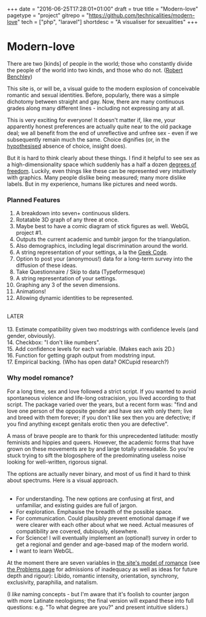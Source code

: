 +++
date = "2016-06-25T17:28:01+01:00"
draft = true
title = "Modern-love"
pagetype = "project"
gitrepo = "https://github.com/technicalities/modern-love"
tech = ["php", "laravel"]
shortdesc = "A visualiser for sexualities"
+++

# Modern-love

<div id="epigram">There are two [kinds] of people in the world; those who constantly divide the people of the world into two kinds, and those who do not. (<a href="http://quoteinvestigator.com/2014/02/07/two-classes/">Robert Benchley</a>)</div>

<p>This site is, or will be, a visual guide to the modern explosion of conceivable romantic and sexual identities. Before, popularly, there was a simple dichotomy between straight and gay. Now, there are many continuous grades along many different lines - including not expressing any at all.
</p>

<p>This is very exciting for everyone! It doesn't matter if, like me, your apparently honest preferences are actually quite near to the old package deal; we all benefit from the end of unreflective and unfree sex - even if we subsequently remain much the same. Choice dignifies (or, in the <a href="https://en.wikipedia.org/wiki/Biology_and_sexual_orientation">hypothesised</a> absence of choice, insight does).</p>

<p>But it is hard to think clearly about these things. I find it helpful to see sex as a high-dimensionality space which suddenly has a half a dozen <a href="https://en.wikipedia.org/wiki/Degrees_of_freedom_%28statistics%29">degrees of freedom</a>. Luckily, even things like these can be represented very intuitively with graphics. Many people dislike being measured; many more dislike labels. But in my experience, humans like pictures and need words.</p>

<h3>Planned Features</h3>


1. A breakdown into seven+ continuous sliders.
2. Rotatable 3D graph of any three at once.
3. Maybe best to have a comic diagram of stick figures as well. WebGL project #1.
4. Outputs the current academic and tumblr jargon for the triangulation.
5. Also demographics, including legal discrimination around the world.
6. A string representation of your settings, a la the <a href="https://en.wikipedia.org/wiki/Geek_Code">Geek Code</a>.
7. Option to post your (anonymous!) data for a long-term survey into the diffusion of these ideas.
8. Take Questionnaire / Skip to data (Typeformesque)
9. A string representation of your settings.
10. Graphing any 3 of the seven dimensions.
11. Animations!
12. Allowing dynamic identities to be represented.

<br>LATER<br><br>
13. Estimate compatibility given two modstrings with confidence levels (and gender, obviously).  
14. Checkbox: "I don't like numbers".  
15. Add confidence levels for each variable. (Makes each axis 2D.)  
16. Function for getting graph output from modstring input.  
17. Empirical backing. (Who has open data? OKCupid research?)


<h3>Why model romance?</h3>

For a long time, sex and love followed a strict script. If you wanted to avoid spontaneous violence and life-long ostracision, you lived according to that script. The package varied over the years, but a recent form was: "find and love one person of the opposite gender and have sex with only them; live and breed with them forever; if you don't like sex then you are defective; if you find anything except genitals erotic then you are defective".

A mass of brave people are to thank for this unprecedented latitude: mostly feminists and hippies and queers. However, the academic forms that have grown on these movements are by and large totally unreadable. So you're stuck trying to sift the blogosphere of the predominating useless noise looking for well-written, rigorous signal.

The options are actually never binary, and most of us find it hard to think about spectrums. Here is a visual approach.
<br><br><ul>
<li>For understanding. The new options are confusing at first, and unfamiliar, and existing guides are full of jargon.
<li>For exploration. Emphasise the breadth of the possible space.
<li>For communication. Could plausibly prevent emotional damage if we were clearer with each other about what we need. Actual measures of compatibility are covered, dubiously, elsewhere.
<li>For Science! I will eventually implement an (optional!) survey in order to get a regional and gender and age-based map of the modern world.
<li>I want to learn WebGL.  
</ul>


<p>At the moment there are seven variables in <a href="{{ url('/model') }}">the site's model of romance</a> (see <a href="{{ url('/soproblematic') }}">the Problems page</a> for admissions of inadequacy as well as ideas for future depth and rigour): Libido, romantic intensity, orientation, synchrony, exclusivity, paraphilia, and natalism.</p>

<p>(I <i>like</i> naming concepts - but I'm aware that it's foolish to counter jargon with more Latinate neologisms; the final version will expand these into full questions: e.g. "To what degree are you?" and present intuitive sliders.)</p>
